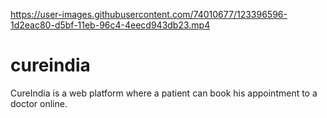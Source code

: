 

https://user-images.githubusercontent.com/74010677/123396596-1d2eac80-d5bf-11eb-96c4-4eecd943db23.mp4

# cureindia
CureIndia is a web platform where a patient can book his appointment to a doctor online.
